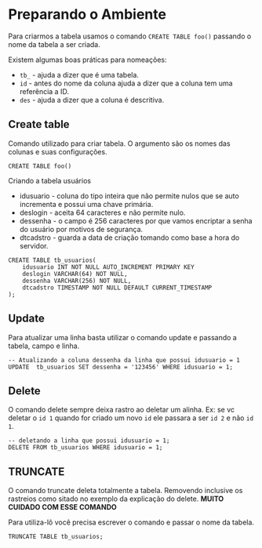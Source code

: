 
# Preparando o Ambiente

Para criarmos a tabela usamos o comando `CREATE TABLE foo()` passando o nome da 
tabela a ser criada.

Existem algumas boas práticas para nomeações:
- `tb_` - ajuda a dizer que é uma tabela.
- `id` - antes do nome da coluna ajuda a dizer que a coluna tem uma referência a ID.
- `des` - ajuda a dizer que a coluna é descritiva.

## Create table
Comando utilizado para criar tabela. O argumento são os nomes das colunas e
suas configurações.
```
CREATE TABLE foo()
```
Criando a tabela usuários
- idusuario - coluna do tipo inteira que não permite nulos que se auto incrementa e possui uma chave primária.
- deslogin - aceita 64 caracteres e não permite nulo.
- dessenha - o campo é 256 caracteres por que vamos encriptar a senha do usuário por motivos de segurança.
- dtcadstro - guarda a data de criação tomando como base a hora do servidor.

```
CREATE TABLE tb_usuarios( 
    idusuario INT NOT NULL AUTO_INCREMENT PRIMARY KEY
    deslogin VARCHAR(64) NOT NULL,    
    dessenha VARCHAR(256) NOT NULL,
    dtcadstro TIMESTAMP NOT NULL DEFAULT CURRENT_TIMESTAMP
);
```

## Update
Para atualizar uma linha basta utilizar o comando update e passando a tabela, 
campo e linha.

```
-- Atualizando a coluna dessenha da linha que possui idusuario = 1
UPDATE  tb_usuarios SET dessenha = '123456' WHERE idusuario = 1;
```

## Delete
O comando delete sempre deixa rastro ao deletar um alinha. Ex: se vc deletar
o `id 1` quando for criado um novo `id` ele passara a ser `id 2` e não `id 1`.
```
-- deletando a linha que possui idusuario = 1;
DELETE FROM tb_usuarios WHERE idusuario = 1;
```

## TRUNCATE
O comando truncate deleta totalmente a tabela. Removendo inclusive os rastreios
como sitado no exemplo da explicação do delete. **MUITO CUIDADO COM ESSE COMANDO**

Para utiliza-lô você precisa escrever o comando e passar o nome da tabela.

```
TRUNCATE TABLE tb_usuarios;
```
